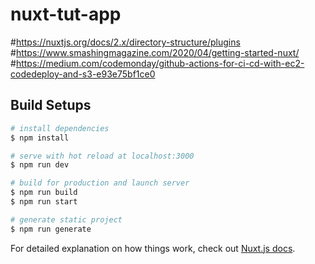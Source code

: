 # nuxt-tut-app 
#https://nuxtjs.org/docs/2.x/directory-structure/plugins
#https://www.smashingmagazine.com/2020/04/getting-started-nuxt/
#https://medium.com/codemonday/github-actions-for-ci-cd-with-ec2-codedeploy-and-s3-e93e75bf1ce0
## Build Setups

```bash
# install dependencies
$ npm install

# serve with hot reload at localhost:3000
$ npm run dev

# build for production and launch server
$ npm run build
$ npm run start

# generate static project
$ npm run generate
```

For detailed explanation on how things work, check out [Nuxt.js docs](https://nuxtjs.org).
